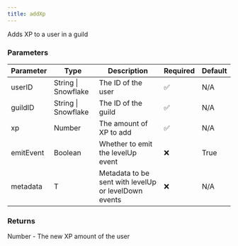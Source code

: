 ```yaml
---
title: addXp
---
```


Adds XP to a user in a guild

### Parameters

| Parameter | Type | Description | Required | Default |
|-----------|------|-------------|----------|---------|
|userID|String \| Snowflake|The ID of the user|✅|N/A|
|guildID|String \| Snowflake|The ID of the guild|✅|N/A|
|xp|Number|The amount of XP to add|✅|N/A|
|emitEvent|Boolean|Whether to emit the levelUp event|❌|True|
|metadata|T|Metadata to be sent with levelUp or levelDown events|❌|N/A|


### Returns

Number - The new XP amount of the user
